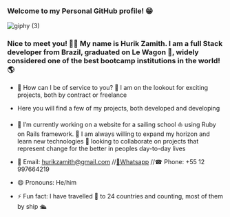 ### Welcome to my Personal GitHub profile! 😁



![giphy (3)](https://user-images.githubusercontent.com/93097561/228340174-2cabacf7-1478-4507-97de-af590d0fb762.gif)






### Nice to meet you! 🙋‍♂️ My name is Hurik Zamith. I am a full Stack developer from Brazil, graduated on Le Wagon 🚐, widely considered one of the best bootcamp institutions in the world! 🌎

- 🚀 How can I be of service to you? 🔎 I am on the lookout for exciting projects, both by contract or freelance  


- Here you will find a few of my projects, both developed and developing 
- 🔭 I’m currently working on a website for a sailing school ⛵ using Ruby on Rails framework. 🌱 I am always willing to expand my horizon and learn new technologies
👯 looking to collaborate on projects that represent change for the better in peoples day-to-day lives
- 📩 Email: hurikzamith@gmail.com //<a class="nav-link" href="https://wa.me/+5512997664219?text=Hi!%20I%20am%20at%20your%20GitHub%20profile%20%20de%20:)">📱Whatsapp</a> //☎ Phone: +55 12 997664219 
- 😄 Pronouns: He/him
- ⚡ Fun fact: I have travelled 🎒 to 24 countries and counting, most of them by ship  🛳

